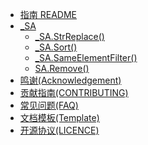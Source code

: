 * [指南 README](README.md)
* [_SA](_SA.md)
    * [_SA.StrReplace()](_SA.StrReplace().md)
    * [_SA.Sort()](_SA.Sort().md)
    * [_SA.SameElementFilter()](_SA.SameElementFilter().md)
    * [SA.Remove()](SA.Remove().md)
* [鸣谢(Acknowledgement)](鸣谢.md)
* [贡献指南(CONTRIBUTING)](BeanLib_CONTRIBUTING_贡献指南.md)
* [常见问题(FAQ)](BeanLib_FQA.md)
* [文档模板(Template)](Template.md)
* [开源协议(LICENCE)](LICENCE(LGPLv3).txt)
